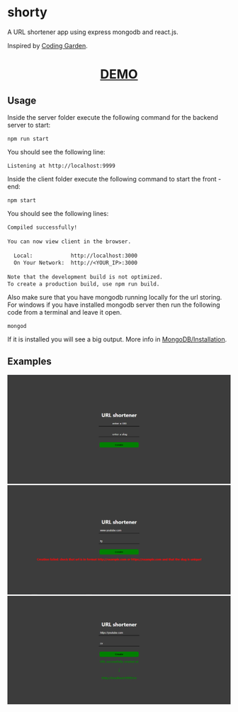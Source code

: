 # shorty

A URL shortener app using express mongodb and react.js.

Inspired by [Coding Garden](https://www.youtube.com/watch?v=gq5yubc1u18).

<div align="center">
  <h1><a href="http://kangelopoulos.ddns.net/shorty"> DEMO </a></h1>
</div>

## Usage

Inside the server folder execute the following command for the backend server to start:
```
npm run start
```

You should see the following line:

```
Listening at http://localhost:9999
```

Inside the client folder execute the following command to start the front - end:

```
npm start
```
You should see the following lines:

```
Compiled successfully!

You can now view client in the browser.

  Local:            http://localhost:3000
  On Your Network:  http://<YOUR_IP>:3000

Note that the development build is not optimized.
To create a production build, use npm run build.
```

Also make sure that you have mongodb running locally for the url storing. For windows if you have installed
mongodb server then run the following code from a terminal and leave it open.

```
mongod
```

If it is installed you will see a big output. More info in [MongoDB/Installation](https://docs.mongodb.com/manual/tutorial/install-mongodb-on-windows/).

## Examples

<p align="center">
  <img src="examples/ex1.png" /> 
  <img src="examples/ex2.png" /> 
  <img src="examples/ex3.png" /> 
</p>
